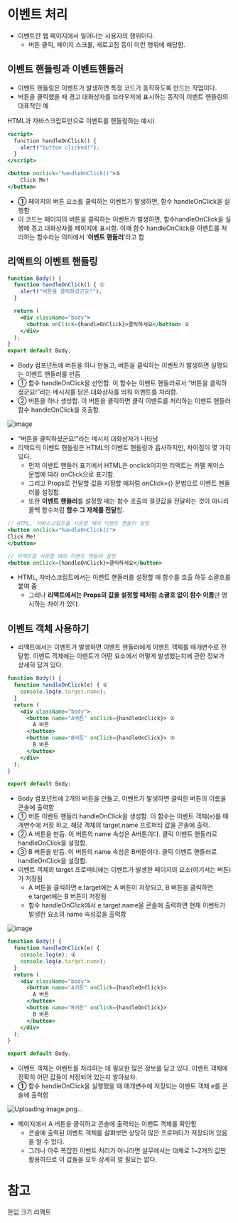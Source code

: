 # **이벤트 처리**

- 이벤트란 웹 페이지에서 일어나는 사용자의 행위이다.
  - 버튼 클릭, 페이지 스크롤, 새로고침 등이 이런 행위에 해당함.

## **이벤트 핸들링과 이벤트핸들러**

- 이벤트 핸들링은 이벤트가 발생하면 특정 코드가 동작하도록 만드는 작업이다.
- 버튼을 클릭했을 때 경고 대화상자를 브라우저에 표시하는 동작이 이벤트 핸들링의 대표적인 예

HTML과 자바스크립트만으로 이벤트를 핸들링하는 예시)

```jsx
<script>
  function handleOnClick() {
    alert("button clicked!");
  }
</script>

<button onclick="handleOnClick()">①
	Click Me!
</button>
```

- **①** 페이지의 버튼 요소를 클릭하는 이벤트가 발생하면, 함수 handleOnClick을 실행함
- 이 코드는 페이지의 버튼을 클릭하는 이벤트가 발생하면, 함수handleOnClick을 실행해 경고 대화상자를 페이지에 표시함. 이때 함수 handleOnClick을 이벤트를 처리하는 함수라는 의미에서 ‘**이벤트 핸들러**’라고 함

## **리액트의 이벤트 핸들링**

```jsx
function Body() {
  function handleOnClick() { ①
    alert("버튼을 클릭하셨군요!");
  }

  return (
    <div className="body">
      <button onClick={handleOnClick}>클릭하세요</button> ②
    </div>
  );
}
export default Body;
```

- Body 컴포넌트에 버튼을 하나 만들고, 버튼을 클릭하는 이벤트가 발생하면 실행되는 이벤트 핸들러를 만듬
- ① 함수 handleOnClick을 선언함. 이 함수는 이벤트 핸들러로서 “버튼을 클릭하셨군요!”라는 메시지를 담은 대화상자를 띄워 이벤트를 처리함.
- ② 버튼을 하나 생성함. 이 버튼을 클릭하면 클릭 이벤트를 처리하는 이벤트 핸들러 함수 handleOnClick을 호출함.

![image](https://github.com/YuHyeonWook/TIL/assets/110236953/56bfa9c3-3d2b-4d55-a8a9-d7090ccf9879)


- “버튼을 클릭하셨군요!”라는 메시지 대화상자가 나타남
- 리액트의 이벤트 핸들링은 HTML의 이벤트 핸들링과 흡사하지만, 차이점이 몇 가지 있다.
  - 먼저 이벤트 핸들러 표기에서 HTML은 onclick이지만 리액트는 카멜 케이스 문법에 따라 onClick으로 표기함.
  - 그리고 Props로 전달할 값을 지정할 때처럼 onClick={} 문법으로 이벤트 핸들러를 설정함.
  - 또한 **이벤트 핸들러**를 설정할 때는 함수 호출의 결괏값을 전달하는 것이 아니라 콜백 함수처럼 **함수 그 자체를 전달**함.

```jsx
// HTML, 자바스크립트를 사용할 때의 이벤트 핸들러 설정
<button onclick="handleOnClick()">
Click Me!
</button>

// 리액트를 사용할 때의 이벤트 핸들러 설정
<button onClick={handleOnClick}>클릭하세요</button>
```

- HTML, 자바스크립트에서는 이벤트 핸들러를 설정할 때 함수를 호출 하듯 소괄호를 붙여 줌
  - 그러나 **리액트에서는 Props의 값을 설정할 때처럼 소괄호 없이 함수 이름**만 명시하는 차이가 있다.

## **이벤트 객체 사용하기**

- 리액트에서는 이벤트가 발생하면 이벤트 핸들러에게 이벤트 객체를 매개변수로 전달함. 이벤트 객체에는 이벤트가 어떤 요소에서 어떻게 발생했는지에 관한 정보가 상세히 담겨 있다.

```jsx
function Body() {
  function handleOnClick(e) { ①
    console.log(e.target.name);
  }
  return (
    <div className="body">
      <button name="A버튼" onClick={handleOnClick}> ②
        A 버튼
      </button>
      <button name="B버튼" onClick={handleOnClick}> ③
        B 버튼
      </button>
    </div>
  );
}

export default Body;
```

- Body 컴포넌트에 2개의 버튼을 만들고, 이벤트가 발생하면 클릭한 버튼의 이름을 콘솔에 출력함
- ① 버튼 이벤트 핸들러 handleOnClick을 생성함. 이 함수는 이벤트 객체(e)를 매개변수에 저장 하고, 해당 객체의 target.name 프로퍼티 값을 콘솔에 출력.
- ② A 버튼을 만듬. 이 버튼의 name 속성은 A버튼이다. 클릭 이벤트 핸들러로 handleOnClick을 설정함.
- ③ B 버튼을 만듬. 이 버튼의 name 속성은 B버튼이다. 클릭 이벤트 핸들러로 handleOnClick을 설정함.
- 이벤트 객체의 target 프로퍼티에는 이벤트가 발생한 페이지의 요소(여기서는 버튼)가 저장됨
  - A 버튼을 클릭하면 e.target에는 A 버튼이 저장되고, B 버튼을 클릭하면 e.target에는 B 버튼이 저장됨
  - 함수 handleOnClick에서 e.target.name을 콘솔에 출력하면 현재 이벤트가 발생한 요소의 name 속성값을 출력함

![image](https://github.com/YuHyeonWook/TIL/assets/110236953/d6bb9861-85f3-45a9-8865-72ce2d4e647b)


```jsx
function Body() {
  function handleOnClick(e) {
    console.log(e); ①
    console.log(e.target.name);
  }
  return (
    <div className="body">
      <button name="A버튼" onClick={handleOnClick}>
        A 버튼
      </button>
      <button name="B버튼" onClick={handleOnClick}>
        B 버튼
      </button>
    </div>
  );
}

export default Body;
```

- 이벤트 객체는 이벤트를 처리하는 데 필요한 많은 정보를 담고 있다. 이벤트 객체에 정확히 어떤 값들이 저장되어 있는지 알아보자.
- **①** 함수 handleOnClick을 실행했을 때 매개변수에 저장되는 이벤트 객체 e를 콘솔에 출력함

![Uploading image.png…]()


- 페이지에서 A 버튼을 클릭하고 콘솔에 출력되는 이벤트 객체를 확인함
  - 콘솔에 출력된 이벤트 객체를 살펴보면 상당히 많은 프로퍼티가 저장되어 있음을 알 수 있다.
  - 그러나 아주 복잡한 이벤트 처리가 아니라면 실무에서는 대체로 1~2개의 값만 활용하므로 이 값들을 모두 상세히 알 필요는 없다.

# 참고

한입 크기 리액트
